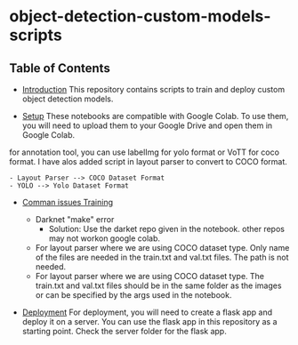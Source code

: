 # object-detection-custom-models-scripts


## Table of Contents

- [Introduction](#introduction)
This repository contains scripts to train and deploy custom object detection models.

- [Setup](#setup)
These notebooks are compatible with Google Colab. To use them, you will need to upload them to your Google Drive and open them in Google Colab.

for annotation tool, you can use labelImg for yolo format or VoTT for coco format. I have alos added script in layout parser to convert to COCO format.

    - Layout Parser --> COCO Dataset Format
    - YOLO --> Yolo Dataset Format

- [Comman issues Training](#training)
    - Darknet "make" error
        - Solution: Use the darket repo given in the notebook. other repos may not workon google colab.
    - For layout parser where we are using COCO dataset type. Only name of the files are needed in the train.txt and val.txt files. The path is not needed.
    - For layout parser where we are using COCO dataset type. The train.txt and val.txt files should be in the same folder as the images or can be specified by the args used in the notebook.


- [Deployment](#deployment)
For deployment, you will need to create a flask app and deploy it on a server. You can use the flask app in this repository as a starting point. Check the server folder for the flask app.

